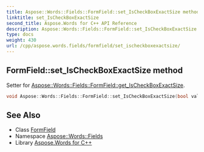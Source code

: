 ```yaml
---
title: Aspose::Words::Fields::FormField::set_IsCheckBoxExactSize method
linktitle: set_IsCheckBoxExactSize
second_title: Aspose.Words for C++ API Reference
description: Aspose::Words::Fields::FormField::set_IsCheckBoxExactSize method. Setter for Aspose::Words::Fields::FormField::get_IsCheckBoxExactSize in C++.
type: docs
weight: 430
url: /cpp/aspose.words.fields/formfield/set_ischeckboxexactsize/
---
```

## FormField::set_IsCheckBoxExactSize method


Setter for [Aspose::Words::Fields::FormField::get_IsCheckBoxExactSize](../get_ischeckboxexactsize/).

```cpp
void Aspose::Words::Fields::FormField::set_IsCheckBoxExactSize(bool value)
```

## See Also

* Class [FormField](../)
* Namespace [Aspose::Words::Fields](../../)
* Library [Aspose.Words for C++](../../../)
